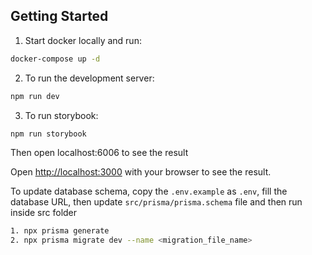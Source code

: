 ## Getting Started

1. Start docker locally and run:

```bash
docker-compose up -d
```

2. To run the development server:

```bash
npm run dev
```

3. To run storybook:

```bash
npm run storybook
```

Then open localhost:6006 to see the result

Open [http://localhost:3000](http://localhost:3000) with your browser to see the result.

To update database schema, copy the `.env.example` as `.env`, fill the database URL, then update ```src/prisma/prisma.schema``` file and then run inside src folder

```bash
1. npx prisma generate
2. npx prisma migrate dev --name <migration_file_name>
```
